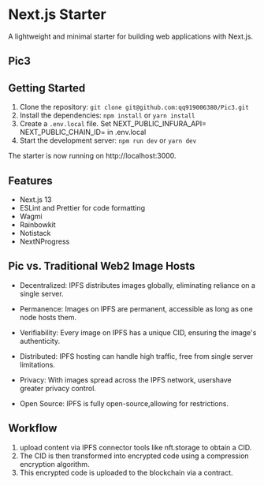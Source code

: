# Next.js Starter

A lightweight and minimal starter for building web applications with Next.js.

## Pic3

## Getting Started

1. Clone the repository: `git clone git@github.com:qq919006380/Pic3.git`
2. Install the dependencies: `npm install` or `yarn install`
3. Create a `.env.local` file. Set NEXT_PUBLIC_INFURA_API=<infura api key> NEXT_PUBLIC_CHAIN_ID=<the chain id interacted> in .env.local
4. Start the development server: `npm run dev` or `yarn dev`

The starter is now running on http://localhost:3000.

## Features

- Next.js 13
- ESLint and Prettier for code formatting
- Wagmi
- Rainbowkit
- Notistack
- NextNProgress

## Pic vs. Traditional Web2 Image Hosts

- Decentralized: IPFS distributes images globally, eliminating reliance on a single server.

- Permanence: Images on IPFS are permanent, accessible as long as one node hosts them.

- Verifiability: Every image on IPFS has a unique CID, ensuring
  the image's authenticity.

- Distributed: IPFS hosting can handle high traffic, free from single server limitations.

- Privacy: With images spread across the IPFS network, usershave greater privacy control.

- Open Source: IPFS is fully open-source,allowing for restrictions.


## Workflow
1. upload content via IPFS connector tools like nft.storage to obtain a CID. 
2. The CID is then transformed into encrypted code using a compression encryption algorithm. 
3. This encrypted code is uploaded to the blockchain via a contract.